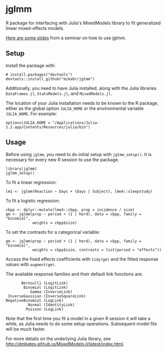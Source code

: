 # jglmm

R package for interfacing with Julia's MixedModels library to fit generalized linear mixed-effects models.

[Here are some slides](http://rpubs.com/mikabr/jglmm-qsu) from a seminar on how to use jglmm.

## Setup

Install the package with:
```
# install.packages("devtools")
devtools::install_github("mikabr/jglmm")
```
Additionally, you need to have Julia installed, along with the Julia libraries `DataFrames.jl`, `StatsModels.jl`, and `MixedModels.jl`.

The location of your Julia installation needs to be known to the R package, either as the global option `JULIA_HOME` or the environmental variable `JULIA_HOME`. For example:
```
options(JULIA_HOME = "/Applications/Julia-1.2.app/Contents/Resources/julia/bin")
```

## Usage

Before using `jglmm`, you need to do initial setup with `jglmm_setup()`. It is necessary for every new R session to use the package.

```
library(jglmm)
jglmm_setup()
```

To fit a linear regression:
```
lm1 <- jglmm(Reaction ~ Days + (Days | Subject), lme4::sleepstudy)
```

To fit a logistic regression:
```
cbpp <- dplyr::mutate(lme4::cbpp, prop = incidence / size)
gm <- jglmm(prop ~ period + (1 | herd), data = cbpp, family = "binomial",
            weights = cbpp$size)
```

To set the contrasts for a categorical variable:
```
gm <- jglmm(prop ~ period + (1 | herd), data = cbpp, family = "binomial",
            weights = cbpp$size, contrasts = list(period = "effects"))
```

Access the fixed effects coefficients with `tidy(gm)` and the fitted response values with `augment(gm)`.

The available response families and their default link functions are:
```
       Bernoulli (LogitLink)
        Binomial (LogitLink)
           Gamma (InverseLink)
 InverseGaussian (InverseSquareLink)
NegativeBinomial (LogLink)
          Normal (IdentityLink)
         Poisson (LogLink)
```

Note that the first time you fit a model in a given R session it will take a while, as Julia needs to do some setup operations. Subsequent model fits will be much faster.

For more details on the underlying Julia library, see http://dmbates.github.io/MixedModels.jl/latest/index.html.
